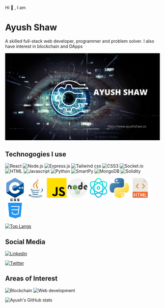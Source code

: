 Hi 👋 , I am 
# Ayush Shaw

A skilled full-stack web developer, programmer and problem solver. I also have interest in blockchain and DApps

<img src="./images/Ayush Shaw.png">

## Technogogies I use

![React](https://img.shields.io/badge/React-334155?style=for-the-badge&logo=react&logoColor=61DAFB)
![Node.js](https://img.shields.io/badge/Node.js-374151?style=for-the-badge&logo=node.js&logoColor=61DA0B)
![Express.js](https://img.shields.io/badge/Express.JS-334155?style=for-the-badge&logo=express&logoColor=0ea5e9)
![Tailwind css](https://img.shields.io/badge/Tailwind.CSS-334151?style=for-the-badge&logo=tailwindcss&logoColor=06b6d4)
![CSS3](https://img.shields.io/badge/CSS-334151?style=for-the-badge&logo=css3&logoColor=green)
![Socket.io](https://img.shields.io/badge/Socket.io-334151?style=for-the-badge&logo=socket.io&logoColor=209a23)
![HTML](https://img.shields.io/badge/HTML-334151?style=for-the-badge&logo=html5&logoColor=facc15)
![Javascript](https://img.shields.io/badge/JavaScript-334151?style=for-the-badge&logo=javascript&logoColor=fb923c)
![Python](https://img.shields.io/badge/Python-334151?style=for-the-badge&logo=python&logoColor=f43f5e)
![SmartPy](https://img.shields.io/badge/SmartPy-334151?style=for-the-badge&logo=python&logoColor=643ffe)
![MongoDB](https://img.shields.io/badge/MongoDB-334151?style=for-the-badge&logo=mongodb&logoColor=14b8a6)
![Solidity](https://img.shields.io/badge/Solidity-334151?style=for-the-badge&logo=solidity&logoColor=ef4444)

<div>
<img src="./images/c++.png">
<img src="./images/java.png">
<img src="./images/js.png">
<img src="./images/nodejs.png">
<img src="./images/react.png">
<img src="./images/python.png">
<img src="./images/html.png">
<img src="./images/css.png">
</div>



[![Top Langs](https://github-readme-stats.vercel.app/api/top-langs/?username=ayushshaw90&layout=compact&theme=tokyonight)](https://github.com/ayushshaw90)


## Social Media

<!-- <a href="https://www.linkedin.com/in/ayushshaw/"> -->
[![Linkedin](https://img.shields.io/badge/Linkedin-334151?style=social&logo=linkedin&logoColor=2563eb)](https://www.linkedin.com/in/ayushshaw/)

[![Twitter](https://img.shields.io/badge/Twitter-334151?style=social&logo=twitter&logoColor=22d3ee)](https://twitter.com/ayushshaw127)

## Areas of Interest

![Blockchain](https://img.shields.io/badge/Blockchain-334155?style=for-the-badge&logo=ethereum&logoColor=61DAFB)
![Web development](https://img.shields.io/badge/Web-Development-334155?style=for-the-badge&logo=google&logoColor=f33631)

![Ayush's GitHub stats](https://github-readme-stats.vercel.app/api?username=ayushshaw90&show_icons=true&theme=gruvbox)
<!-- ![Ayush's contribution graph](https://activity-graph.herokuapp.com/graph?username=ayushshaw90&theme=github) -->
